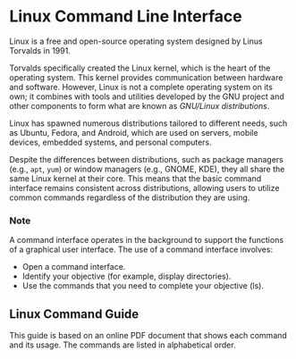 # Linux Command Line Interface

Linux is a free and open-source operating system designed by Linus Torvalds in 1991.

Torvalds specifically created the Linux kernel, which is the heart of the operating system. This kernel provides communication between hardware and software. However, Linux is not a complete operating system on its own; it combines with tools and utilities developed by the GNU project and other components to form what are known as *GNU/Linux distributions*.

Linux has spawned numerous distributions tailored to different needs, such as Ubuntu, Fedora, and Android, which are used on servers, mobile devices, embedded systems, and personal computers.

Despite the differences between distributions, such as package managers (e.g., `apt`, `yum`) or window managers (e.g., GNOME, KDE), they all share the same Linux kernel at their core. This means that the basic command interface remains consistent across distributions, allowing users to utilize common commands regardless of the distribution they are using.

### Note

A command interface operates in the background to support the functions of a graphical user interface. The use of a command interface involves: 

- Open a command interface. 
- Identify your objective (for example, display directories). 
- Use the commands that you need to complete your objective (ls).

## Linux Command Guide

This guide is based on an online PDF document that shows each command and its usage. The commands are listed in alphabetical order.